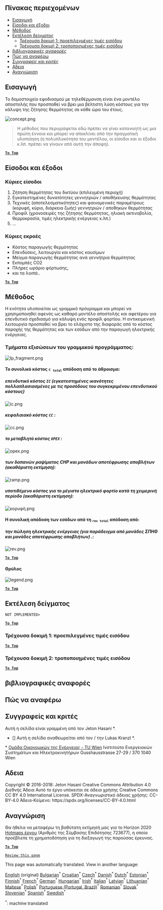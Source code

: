 <h2> Πίνακας περιεχομένων </h2><ul><li> <a href="#introduction">Εισαγωγή</a> </li><li> <a href="#inputs-and-outputs">Είσοδοι και έξοδοι</a> </li><li> <a href="#method">Μέθοδος</a> </li><li> <a href="#sample-run">Εκτέλεση δείγματος</a> <ul><li> <a href="#test-run-1-default-input-values">Τρέχουσα δοκιμή 1: προεπιλεγμένες τιμές εισόδου</a> </li><li> <a href="#test-run-2-modified-input-values">Τρέχουσα δοκιμή 2: τροποποιημένες τιμές εισόδου</a> </li></ul></li><li> <a href="#references">βιβλιογραφικές αναφορές</a> </li><li> <a href="#how-to-cite">Πώς να αναφέρω</a> </li><li> <a href="#authors-and-reviewers">Συγγραφείς και κριτές</a> </li><li> <a href="#license">Αδεια</a> </li><li> <a href="#acknowledgement">Αναγνώριση</a> </li></ul><h2> Εισαγωγή </h2><p> Το δομοστοιχείο εφοδιασμού με τηλεθέρμανση είναι ένα μοντέλο αποστολής που προσπαθεί να βρει μια βέλτιστη λύση κόστους για την κάλυψη της ζήτησης θερμότητας σε κάθε ώρα του έτους. </p><p><img alt="concept.png" src="https://github.com/HotMaps/hotmaps_wiki/blob/master/Images/dh_supply/concept.png"/></p><blockquote><p> Η μέθοδος που περιγράφεται εδώ πρέπει να γίνει κατανοητή ως μια πρώτη έννοια και μπορεί να αποκλίνει από την πραγματική υλοποίηση (η πολυπλοκότητα του μοντέλου, οι είσοδοι και οι έξοδοι κ.λπ. πρέπει να γίνουν από αυτή την άποψη). </p></blockquote><p><ins> <code><strong><a href="#table-of-contents">To Top</a></strong></code> </ins> </p><h2> Είσοδοι και έξοδοι </h2><h3> Κύριες είσοδοι </h3><ol><li> Ζήτηση θερμότητας του δικτύου (επιλεγμένη περιοχή) </li><li> Εγκατεστημένες δυνατότητες γεννητριών / αποθήκευσης θερμότητας </li><li> Τεχνικές (αποτελεσματικότητες) και φαινομενικές παραμέτρους (κορυφή, κύριο, διάρκεια ζωής) γεννητριών / αποθηκών θερμότητας </li><li> Προφίλ (χρονοσειρές της ζήτησης θερμότητας, ηλιακή ακτινοβολία, θερμοκρασία, τιμές ηλεκτρικής ενέργειας κ.λπ.) </li><li> ... </li></ol><h3> Κύριες εκροές </h3><ul><li> Κόστος παραγωγής θερμότητας </li><li> Επενδύσεις, λειτουργία και κόστος καυσίμων </li><li> Μείγμα παραγωγής θερμότητας ανά γεννήτρια θερμότητας </li><li> Εκπομπές CO2 </li><li> Πλήρες ωράριο φόρτωσης, </li><li> και τα λοιπά.. </li></ul><p><ins> <code><strong><a href="#table-of-contents">To Top</a></strong></code> </ins> </p><h2> Μέθοδος </h2><p> Η ενότητα υλοποιείται ως γραμμικό πρόγραμμα και μπορεί να χρησιμοποιηθεί αφενός ως καθαρό μοντέλο αποστολής και αφετέρου για επενδυτικό σχεδιασμό για κάλυψη ενός προφίλ φορτίου. Η αντικειμενική λειτουργία προσπαθεί να βρει το ελάχιστο της διαφοράς από το κόστος παροχής της θερμότητας και των εσόδων από την παραγωγή ηλεκτρικής ενέργειας. </p><h3> Τμήματα εξισώσεων του γραμμικού προγράμματος: </h3><p><img alt="lp_fragment.png" src="https://github.com/HotMaps/hotmaps_wiki/blob/master/Images/dh_supply/lp_fragment.png"/></p><h4> Το συνολικό κόστος <code>c <sub>total</sub></code> απόδοση από το άθροισμα: </h4><h5> επενδυτικό κόστος <code>IC</code> (εγκατεστημένες ικανότητες πολλαπλασιασμένες με τις προσόδους του συγκεκριμένου επενδυτικού κόστους) </h5><p><img alt="ic.png" src="https://github.com/HotMaps/hotmaps_wiki/blob/master/Images/dh_supply/ic.png"/></p><h5> κεφαλαιακό κόστος <code>CC</code> : </h5><p><img alt="cc.png" src="https://github.com/HotMaps/hotmaps_wiki/blob/master/Images/dh_supply/cc.png"/></p><h5> το μεταβλητό κόστος <code>OPEX</code> : </h5><p><img alt="opex.png" src="https://github.com/HotMaps/hotmaps_wiki/blob/master/Images/dh_supply/opex.png"/></p><h5> των δαπανών ραψίματος CHP και μονάδων αποτέφρωσης αποβλήτων (ακαθάριστη εκτίμηση): </h5><p><img alt="ramp.png" src="https://github.com/HotMaps/hotmaps_wiki/blob/master/Images/dh_supply/ramp.png"/></p><h5> υποτιθέμενο κόστος για το μέγιστο ηλεκτρικό φορτίο κατά τη χειμερινή περίοδο (ακαθάριστη εκτίμηση): </h5><p><img alt="κορυφή.png" src="https://github.com/HotMaps/hotmaps_wiki/blob/master/Images/dh_supply/peak.png"/></p><h4> Η συνολική απόδοση των εσόδων από τη <code><sub>rev total</sub></code> απόδοση από: </h4><h5> την πώληση ηλεκτρικής ενέργειας (για παράδειγμα από μονάδες ΣΠΗΘ και μονάδες αποτέφρωσης αποβλήτων) .: </h5><p><img alt="rev.png" src="https://github.com/HotMaps/hotmaps_wiki/blob/master/Images/dh_supply/rev.png"/></p><p><ins> <code><strong><a href="#table-of-contents">To Top</a></strong></code> </ins> </p><h4> Θρύλος </h4><p><img alt="legend.png" src="https://github.com/HotMaps/hotmaps_wiki/blob/master/Images/dh_supply/legend.png"/></p><p><ins> <code><strong><a href="#table-of-contents">To Top</a></strong></code> </ins> </p><h2> Εκτέλεση δείγματος </h2><p> <code>NOT IMPLEMENTED&gt;</code> </p> <p><ins> <code><strong><a href="#table-of-contents">To Top</a></strong></code> </ins> </p><h3> Τρέχουσα δοκιμή 1: προεπιλεγμένες τιμές εισόδου </h3><p><ins> <code><strong><a href="#table-of-contents">To Top</a></strong></code> </ins> </p><h3> Τρέχουσα δοκιμή 2: τροποποιημένες τιμές εισόδου </h3><p><ins> <code><strong><a href="#table-of-contents">To Top</a></strong></code> </ins> </p><h2> βιβλιογραφικές αναφορές </h2><h2> Πώς να αναφέρω </h2><h2> Συγγραφείς και κριτές </h2><p> Αυτή η σελίδα είναι γραμμένη από τον Jeton Hasani *. </p><ul><li> [] Αυτή η σελίδα αναθεωρείται από τον / την Lukas Kranzl *. </li></ul><p> * <a href="https://eeg.tuwien.ac.at/">Ομάδα Οικονομικών της Ενέργειας - TU Wien</a> Ινστιτούτο Ενεργειακών Συστημάτων και Ηλεκτροκινητήρων Gusshausstrasse 27-29 / 370 1040 Wien </p><h2> Αδεια </h2><p> Copyright © 2016-2018: Jeton Hasani Creative Commons Attribution 4.0 Διεθνής Άδεια Αυτό το έργο υπόκειται σε άδεια χρήσης Creative Commons CC BY 4.0 International License. SPDX-Αναγνωριστικό άδειας χρήσης: CC-BY-4.0 Άδεια-Κείμενο: https://spdx.org/licenses/CC-BY-4.0.html </p><h2> Αναγνώριση </h2><p> Θα ήθελα να μεταφέρω τη βαθύτατη εκτίμησή μας για το Horizon 2020 <a href="https://www.hotmaps-project.eu">Hotmaps έργου</a> (Αριθμός της Σύμβασης Επιδότησης 723677), η οποία προέβλεπε τη χρηματοδότηση για τη διεξαγωγή της παρούσας έρευνας. </p><p><ins> <code><strong><a href="#table-of-contents">To Top</a></strong></code> </ins> </p><p> <code><a href="https://github.com/HotMaps/hotmaps_wiki/wiki/CM_DH_supply/_edit">Review this page</a></code> </p>

This page was automatically translated. View in another language:

[English](../en/CM-District-heating-supply-dispatch.md) (original) [Bulgarian](../bg/CM-District-heating-supply-dispatch.md)<sup>\*</sup> [Croatian](../hr/CM-District-heating-supply-dispatch.md)<sup>\*</sup> [Czech](../cs/CM-District-heating-supply-dispatch.md)<sup>\*</sup> [Danish](../da/CM-District-heating-supply-dispatch.md)<sup>\*</sup> [Dutch](../nl/CM-District-heating-supply-dispatch.md)<sup>\*</sup> [Estonian](../et/CM-District-heating-supply-dispatch.md)<sup>\*</sup> [Finnish](../fi/CM-District-heating-supply-dispatch.md)<sup>\*</sup> [French](../fr/CM-District-heating-supply-dispatch.md)<sup>\*</sup> [German](../de/CM-District-heating-supply-dispatch.md)<sup>\*</sup>  [Hungarian](../hu/CM-District-heating-supply-dispatch.md)<sup>\*</sup> [Irish](../ga/CM-District-heating-supply-dispatch.md)<sup>\*</sup> [Italian](../it/CM-District-heating-supply-dispatch.md)<sup>\*</sup> [Latvian](../lv/CM-District-heating-supply-dispatch.md)<sup>\*</sup> [Lithuanian](../lt/CM-District-heating-supply-dispatch.md)<sup>\*</sup> [Maltese](../mt/CM-District-heating-supply-dispatch.md)<sup>\*</sup> [Polish](../pl/CM-District-heating-supply-dispatch.md)<sup>\*</sup> [Portuguese (Portugal, Brazil)](../pt/CM-District-heating-supply-dispatch.md)<sup>\*</sup> [Romanian](../ro/CM-District-heating-supply-dispatch.md)<sup>\*</sup> [Slovak](../sk/CM-District-heating-supply-dispatch.md)<sup>\*</sup> [Slovenian](../sl/CM-District-heating-supply-dispatch.md)<sup>\*</sup> [Spanish](../es/CM-District-heating-supply-dispatch.md)<sup>\*</sup> [Swedish](../sv/CM-District-heating-supply-dispatch.md)<sup>\*</sup> 

<sup>\*</sup>: machine translated
